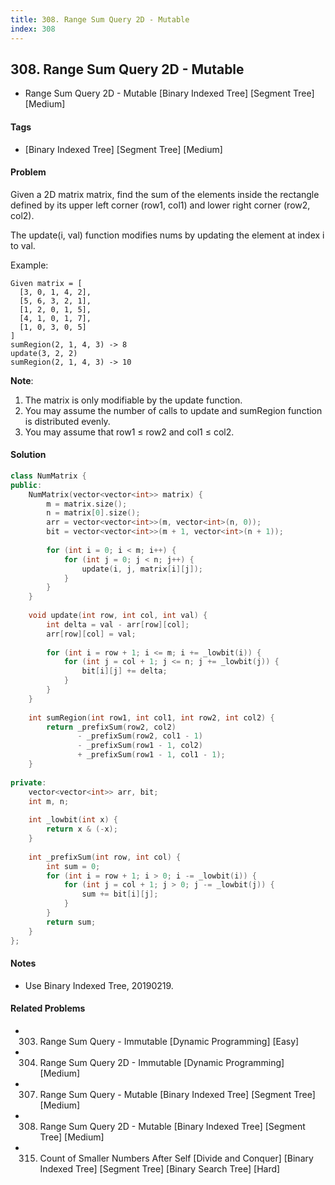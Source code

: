 ```yaml
---
title: 308. Range Sum Query 2D - Mutable
index: 308
---
```


## 308. Range Sum Query 2D - Mutable
- Range Sum Query 2D - Mutable [Binary Indexed Tree] [Segment Tree] [Medium]

#### Tags
- [Binary Indexed Tree] [Segment Tree] [Medium]

#### Problem
Given a 2D matrix matrix, find the sum of the elements inside the rectangle defined by its upper left corner (row1, col1) and lower right corner (row2, col2).

The update(i, val) function modifies nums by updating the element at index i to val.

Example:

    Given matrix = [
      [3, 0, 1, 4, 2],
      [5, 6, 3, 2, 1],
      [1, 2, 0, 1, 5],
      [4, 1, 0, 1, 7],
      [1, 0, 3, 0, 5]
    ]
    sumRegion(2, 1, 4, 3) -> 8
    update(3, 2, 2)
    sumRegion(2, 1, 4, 3) -> 10

**Note**:

1. The matrix is only modifiable by the update function.
2. You may assume the number of calls to update and sumRegion function is distributed evenly.
3. You may assume that row1 ≤ row2 and col1 ≤ col2.

#### Solution
``` C++
class NumMatrix {
public:
    NumMatrix(vector<vector<int>> matrix) {
        m = matrix.size();
        n = matrix[0].size();
        arr = vector<vector<int>>(m, vector<int>(n, 0));
        bit = vector<vector<int>>(m + 1, vector<int>(n + 1));
        
        for (int i = 0; i < m; i++) {
            for (int j = 0; j < n; j++) {
                update(i, j, matrix[i][j]);
            }
        }
    }
    
    void update(int row, int col, int val) {
        int delta = val - arr[row][col];
        arr[row][col] = val;
        
        for (int i = row + 1; i <= m; i += _lowbit(i)) {
            for (int j = col + 1; j <= n; j += _lowbit(j)) {
                bit[i][j] += delta;
            }
        }
    }
    
    int sumRegion(int row1, int col1, int row2, int col2) {
        return _prefixSum(row2, col2)
               - _prefixSum(row2, col1 - 1)
               - _prefixSum(row1 - 1, col2)
               + _prefixSum(row1 - 1, col1 - 1);
    }
    
private:
    vector<vector<int>> arr, bit;
    int m, n;
    
    int _lowbit(int x) {
        return x & (-x);
    }
    
    int _prefixSum(int row, int col) {
        int sum = 0;
        for (int i = row + 1; i > 0; i -= _lowbit(i)) {
            for (int j = col + 1; j > 0; j -= _lowbit(j)) {
                sum += bit[i][j];
            }
        }
        return sum;
    }
};
```

#### Notes
- Use Binary Indexed Tree, 20190219.

#### Related Problems
- 303. Range Sum Query - Immutable [Dynamic Programming] [Easy]
- 304. Range Sum Query 2D - Immutable [Dynamic Programming] [Medium]
- 307. Range Sum Query - Mutable [Binary Indexed Tree] [Segment Tree] [Medium]
- 308. Range Sum Query 2D - Mutable [Binary Indexed Tree] [Segment Tree] [Medium]
- 315. Count of Smaller Numbers After Self [Divide and Conquer] [Binary Indexed Tree] [Segment Tree] [Binary Search Tree] [Hard]
